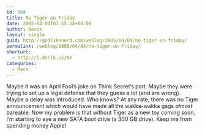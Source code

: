 ```yaml
---
id: 384
title: No Tiger on Friday
date: 2005-04-04T07:55:54+00:00
author: Derik
layout: single
guid: http://godlikenerd.com/weblog/2005/04/04/no-tiger-on-friday/
permalink: /weblog/2005/04/04/no-tiger-on-friday/
shorturl:
  - http://l.derik.us/6Y
categories:
  - Macs
---
```

Maybe it was an April Fool&#8217;s joke on Think Secret&#8217;s part. Maybe they were trying to set up a legal defense that they guess a lot (and are wrong). Maybe a delay was introduced. Who knows? At any rate, there was no Tiger announcement which would have made all the wakka-wakka gags _almost_ bareable. Now my problem is that without Tiger as a new toy coming soon, I&#8217;m starting to eye a new SATA boot drive (a 300 GB drive). Keep me from spending money Apple!